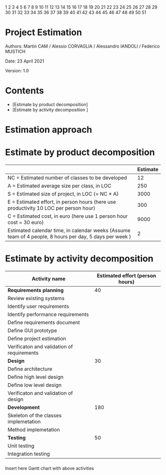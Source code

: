 1
2
3
4
5
6
7
8
9
10
11
12
13
14
15
16
17
18
19
20
21
22
23
24
25
26
27
28
29
30
31
32
33
34
35
36
37
38
39
40
41
42
43
44
45
46
47
48
49
50
51
# Project Estimation  
Authors: Martin CAM / Alessio CORVAGLIA / Alessandro IANDOLI / Federico MUSTICH

Date: 23 April 2021

Version: 1.0

# Contents
- [Estimate by product decomposition]
- [Estimate by activity decomposition ]
# Estimation approach

# Estimate by product decomposition
### 
|             | Estimate                        |             
| ----------- | ------------------------------- |  
| NC =  Estimated number of classes to be developed   |             12              |             
|  A = Estimated average size per class, in LOC       |              250              | 
| S = Estimated size of project, in LOC (= NC * A) | 3000 |
| E = Estimated effort, in person hours (here use productivity 10 LOC per person hour)  |                300                    |   
| C = Estimated cost, in euro (here use 1 person hour cost = 30 euro) | 9000 | 
| Estimated calendar time, in calendar weeks (Assume team of 4 people, 8 hours per day, 5 days per week ) |        2            |               
# Estimate by activity decomposition
### 
|         Activity name    | Estimated effort (person hours)   |             
| ----------- | ------------------------------- | 
| **Requirements planning** | 40 |
|   Review existing systems | |
|   Identify user requirements | |
|   Identify performance requirements | |
|   Define requirements document | |
|   Define GUI prototype | |
|   Define project estimation | |
|   Verificaton and validation of requirements | |
| **Design** | 30 |
|   Define architecture | |
|   Define high level design | |
|   Define low level design | |
|   Verificaton and validation of design | |
| **Development** | 180 |
|   Skeleton of the classes implemetation | |
|   Method implemetation | |
| **Testing** | 50 |
|   Unit testing | |
|   Integration testing | |
###
Insert here Gantt chart with above activities
